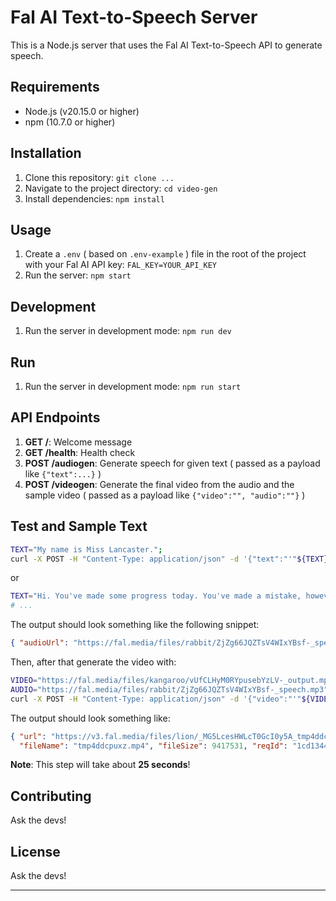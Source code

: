 # Fal AI Text-to-Speech Server

This is a Node.js server that uses the Fal AI Text-to-Speech API to generate speech.

## Requirements

* Node.js (v20.15.0 or higher)
* npm (10.7.0 or higher)

## Installation

1. Clone this repository: `git clone ...`
2. Navigate to the project directory: `cd video-gen`
3. Install dependencies: `npm install`

## Usage

1. Create a `.env` ( based on `.env-example` ) file in the root of the project with your Fal AI API key: `FAL_KEY=YOUR_API_KEY`
2. Run the server: `npm start`

## Development

1. Run the server in development mode: `npm run dev`

## Run

1. Run the server in development mode: `npm run start`

## API Endpoints

1. **GET /**: Welcome message
2. **GET /health**: Health check
3. **POST /audiogen**: Generate speech for given text ( passed as a payload like `{"text":...}` )
4. **POST /videogen**: Generate the final video from the audio and the sample video ( passed as a payload like `{"video":"", "audio":""}` )

## Test and Sample Text

```sh
TEXT="My name is Miss Lancaster.";
curl -X POST -H "Content-Type: application/json" -d '{"text":"'"${TEXT}"'"}' localhost:3000/audiogen
```

or

```sh
TEXT="Hi. You've made some progress today. You've made a mistake, however. You said: I saw an dog in the park. That's not correct, you should have said: I saw a dog in the park. Remember, always use A. when the word starts with a consonant."
# ...
```

The output should look something like the following snippet:

```json
{ "audioUrl": "https://fal.media/files/rabbit/ZjZg66JQZTsV4WIxYBsf-_speech.mp3", "durationMs": 936, "id": ".." }
```

Then, after that generate the video with:

```sh
VIDEO="https://fal.media/files/kangaroo/vUfCLHyM0RYpusebYzLV-_output.mp4";
AUDIO="https://fal.media/files/rabbit/ZjZg66JQZTsV4WIxYBsf-_speech.mp3";
curl -X POST -H "Content-Type: application/json" -d '{"video":"'"${VIDEO}"'","audio":"'"${AUDIO}"'"}' localhost:3000/videogen
```

The output should look something like:

```json
{ "url": "https://v3.fal.media/files/lion/_MG5LcesHWLcT0GcI0y5A_tmp4ddcpuxz.mp4",
  "fileName": "tmp4ddcpuxz.mp4", "fileSize": 9417531, "reqId": "1cd13442-7483-4c56-baaa-ac0a4803e6e3" }
```

**Note**: This step will take about **25 seconds**!

## Contributing

Ask the devs!

## License

Ask the devs!

---
